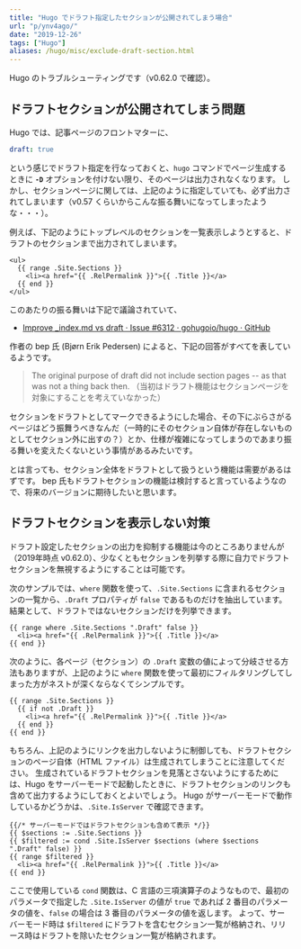 ```yaml
---
title: "Hugo でドラフト指定したセクションが公開されてしまう場合"
url: "p/ynv4ago/"
date: "2019-12-26"
tags: ["Hugo"]
aliases: /hugo/misc/exclude-draft-section.html
---
```


Hugo のトラブルシューティングです（v0.62.0 で確認）。

ドラフトセクションが公開されてしまう問題
----

Hugo では、記事ページのフロントマターに、

```yaml
draft: true
```

という感じでドラフト指定を行なっておくと、`hugo` コマンドでページ生成するときに __`-D`__ オプションを付けない限り、そのページは出力されなくなります。
しかし、セクションページに関しては、上記のように指定していても、必ず出力されてしまいます（v0.57 くらいからこんな振る舞いになってしまったような・・・）。

例えば、下記のようにトップレベルのセクションを一覧表示しようとすると、ドラフトのセクションまで出力されてしまいます。

```go-html-template
<ul>
  {{ range .Site.Sections }}
    <li><a href="{{ .RelPermalink }}">{{ .Title }}</a>
  {{ end }}
</ul>
```

このあたりの振る舞いは下記で議論されていて、

- [Improve _index.md vs draft · Issue #6312 · gohugoio/hugo · GitHub](https://github.com/gohugoio/hugo/issues/6312)

作者の bep 氏 (Bjørn Erik Pedersen) によると、下記の回答がすべてを表しているようです。

> The original purpose of draft did not include section pages -- as that was not a thing back then.
> （当初はドラフト機能はセクションページを対象にすることを考えていなかった）

セクションをドラフトとしてマークできるようにした場合、その下にぶらさがるページはどう振舞うべきなんだ（一時的にそのセクション自体が存在しないものとしてセクション外に出すの？）とか、仕様が複雑になってしまうのであまり振る舞いを変えたくないという事情があるみたいです。

とは言っても、セクション全体をドラフトとして扱うという機能は需要があるはずです。
bep 氏もドラフトセクションの機能は検討すると言っているようなので、将来のバージョンに期待したいと思います。


ドラフトセクションを表示しない対策
----

ドラフト設定したセクションの出力を抑制する機能は今のところありませんが（2019年時点 v0.62.0）、少なくともセクションを列挙する際に自力でドラフトセクションを無視するようにすることは可能です。

次のサンプルでは、`where` 関数を使って、`.Site.Sections` に含まれるセクションの一覧から、`.Draft` プロパティが `false` であるものだけを抽出しています。
結果として、ドラフトではないセクションだけを列挙できます。

```go-html-template
{{ range where .Site.Sections ".Draft" false }}
  <li><a href="{{ .RelPermalink }}">{{ .Title }}</a>
{{ end }}
```

次のように、各ページ（セクション）の `.Draft` 変数の値によって分岐させる方法もありますが、上記のように `where` 関数を使って最初にフィルタリングしてしまった方がネストが深くならなくてシンプルです。

```go-html-template
{{ range .Site.Sections }}
  {{ if not .Draft }}
    <li><a href="{{ .RelPermalink }}">{{ .Title }}</a>
  {{ end }}
{{ end }}
```

もちろん、上記のようにリンクを出力しないように制御しても、ドラフトセクションのページ自体（HTML ファイル）は生成されてしまうことに注意してください。
生成されているドラフトセクションを見落とさないようにするためには、Hugo をサーバーモードで起動したときに、ドラフトセクションのリンクも含めて出力するようにしておくとよいでしょう。
Hugo がサーバーモードで動作しているかどうかは、`.Site.IsServer` で確認できます。

```go-html-template
{{/* サーバーモードではドラフトセクションも含めて表示 */}}
{{ $sections := .Site.Sections }}
{{ $filtered := cond .Site.IsServer $sections (where $sections ".Draft" false) }}
{{ range $filtered }}
  <li><a href="{{ .RelPermalink }}">{{ .Title }}</a>
{{ end }}
```

ここで使用している `cond` 関数は、C 言語の三項演算子のようなもので、最初のパラメータで指定した `.Site.IsServer` の値が `true` であれば 2 番目のパラメータの値を、`false` の場合は 3 番目のパラメータの値を返します。
よって、サーバーモード時は `$filtered` にドラフトを含むセクション一覧が格納され、リリース時はドラフトを除いたセクション一覧が格納されます。


